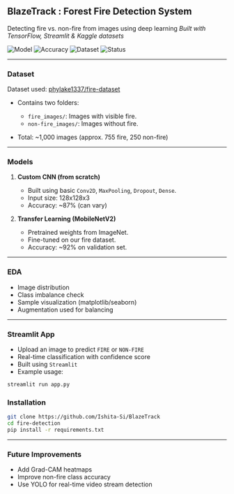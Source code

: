 ## BlazeTrack : Forest Fire Detection System

Detecting fire vs. non-fire from images using deep learning
*Built with TensorFlow, Streamlit & Kaggle datasets*

![Model](https://img.shields.io/badge/Model-CNN%20%7C%20MobileNetV2-blue)
![Accuracy](https://img.shields.io/badge/Accuracy-Up%20to%2092%25-brightgreen)
![Dataset](https://img.shields.io/badge/Data-Kaggle%3A%20phylake1337%2Ffire--dataset-orange)
![Status](https://img.shields.io/badge/Status-Under%20Development-yellow)

---

### Dataset

Dataset used: [phylake1337/fire-dataset](https://www.kaggle.com/datasets/phylake1337/fire-dataset)

* Contains two folders:

  * `fire_images/`: Images with visible fire.
  * `non-fire_images/`: Images without fire.
* Total: \~1,000 images (approx. 755 fire, 250 non-fire)

---

### Models

1. **Custom CNN (from scratch)**

   * Built using basic `Conv2D`, `MaxPooling`, `Dropout`, `Dense`.
   * Input size: 128x128x3
   * Accuracy: \~87% (can vary)

2. **Transfer Learning (MobileNetV2)**

   * Pretrained weights from ImageNet.
   * Fine-tuned on our fire dataset.
   * Accuracy: \~92% on validation set.

---

### EDA

* Image distribution
* Class imbalance check
* Sample visualization (matplotlib/seaborn)
* Augmentation used for balancing

---

### Streamlit App

* Upload an image to predict `FIRE` or `NON-FIRE`
* Real-time classification with confidence score
* Built using `Streamlit`
* Example usage:

```bash
streamlit run app.py
```

### Installation

```bash
git clone https://github.com/Ishita-Si/BlazeTrack
cd fire-detection
pip install -r requirements.txt
```

---

### Future Improvements

* Add Grad-CAM heatmaps
* Improve non-fire class accuracy
* Use YOLO for real-time video stream detection

